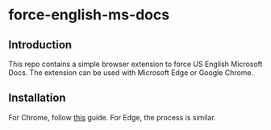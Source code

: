 # force-english-ms-docs

## Introduction

This repo contains a simple browser extension to force US English Microsoft Docs. The extension can be used with Microsoft Edge or Google Chrome.

## Installation

For Chrome, follow [this](https://support.google.com/chrome/a/answer/2714278?hl=en) guide. For Edge, the process is similar.
